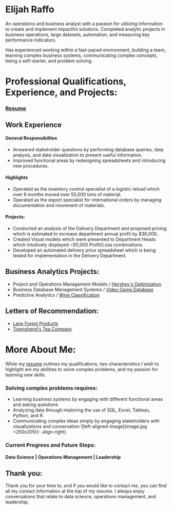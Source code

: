 # Elijah Raffo  
An operations and business analyst with a passion for utilizing information to create and implement impactful solutions. Completed analytic projects in business operations, large datasets, automation, and measuring key performance indicators. 

Has experienced working within a fast-paced environment, building a team, learning complex business systems, communicating complex concepts, being a self-starter, and problem solving. 

# Professional Qualifications, Experience, and Projects:
### [Resume](eliraffo.github.io/AlphaResume_ERaffo(2019).pdf)

## Work Experience
#### General Responsibilites
- Answered stakeholder questions by performing database queries, data analysis, and data visualization to present useful information.
- Improved functional areas by redesigning spreadsheets and introducing new procedures.

#### Highlights
- Operated as the inventory control specialist of a logistic reload which over 6 months moved over 55,000 tons of material.
- Operated as the export specialist for international orders by managing documentation and movement of materials.

#### Projects:
- Conducted an analysis of the Delivery Department and proposed pricing which is estimated to increase department annual profit by $36,000.
- Created Visual models which were presented to Department Heads which intuitively displayed ~50,000 Profit/Loss combinations.
- Developed an automated delivery price spreadsheet which is being tested for implementation in the Delivery Department.

## Business Analytics Projects:
- Project and Operations Management Models / [Hershey's Optimization](eliraffo.github.io/OBA466)
- Business Database Management Systems / [Video Game Database](eliraffo.github.io/OBA444)
- Predictive Analytics / [Wine Classification](eliraffo.github.io/OBA410)

## Letters of Recommendation:
- [Lane Forest Products](eliraffo.github.io/LOR_LaneForest.pdf)
- [Townshend's Tea Company](eliraffo.github.io/LOR_Townshends.PDF)

# More About Me:
While my [resume](eliraffo.github.io/AlphaResume_ERaffo(2019).pdf) outlines my qualifications, two characteristics I wish to highlight are my abilities to solve complex problems, and my passion for learning new skills. 

### Solving complex problems requires:
- Learning business systems by engaging with different functional areas and asking questions
- Analyzing data through imploring the use of SQL, Excel, Tableau, Python, and R.
- Communicating complex ideas simply by engaging stakeholders with visualizations and conversation
![left-aligned-image](image.jpg =250x205){: .align-right}

### Current Progress and Future Steps:

#### Data Science  |  Operations Management  |  Leadership

## Thank you:
Thank you for your time to, and if you would like to contact me, you can find all my contact information at the top of my resume. I always enjoy conversations that relate to data science, operations management, and leadership.
